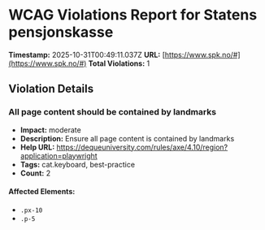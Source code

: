 # WCAG Violations Report for Statens pensjonskasse

**Timestamp:** 2025-10-31T00:49:11.037Z
**URL:** [https://www.spk.no/#](https://www.spk.no/#)
**Total Violations:** 1

## Violation Details

### All page content should be contained by landmarks

- **Impact:** moderate
- **Description:** Ensure all page content is contained by landmarks
- **Help URL:** https://dequeuniversity.com/rules/axe/4.10/region?application=playwright
- **Tags:** cat.keyboard, best-practice
- **Count:** 2

#### Affected Elements:

- `.px-10`
- `.p-5`
